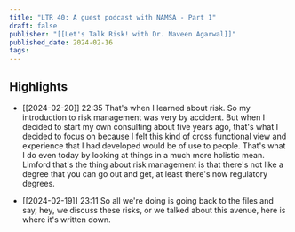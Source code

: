 ```yaml
---
title: "LTR 40: A guest podcast with NAMSA - Part 1"
draft: false
publisher: "[[Let's Talk Risk! with Dr. Naveen Agarwal]]"
published_date: 2024-02-16
tags:
---
```



## Highlights
* [[2024-02-20]] 22:35  That's when I learned about risk. So my introduction to risk management was very by accident. But when I decided to start my own consulting about five years ago, that's what I decided to focus on because I felt this kind of cross functional view and experience that I had developed would be of use to people. That's what I do even today by looking at things in a much more holistic mean. Limford that's the thing about risk management is that there's not like a degree that you can go out and get, at least there's now regulatory degrees.

* [[2024-02-19]] 23:11  So all we're doing is going back to the files and say, hey, we discuss these risks, or we talked about this avenue, here is where it's written down.

